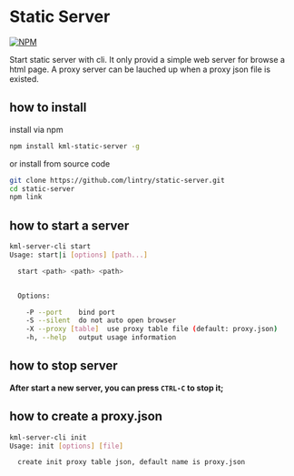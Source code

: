 # Static Server
[![NPM](https://nodei.co/npm/kml-static-server.png)](https://nodei.co/npm/kml-static-server/)

Start static server with cli. It only provid a simple web server for browse a html page. A proxy server can be lauched up when a proxy json file is existed.



## how to install

install via npm

```sh
npm install kml-static-server -g
```

or install from source code

```sh
git clone https://github.com/lintry/static-server.git
cd static-server
npm link
```

## how to start a server

```sh
kml-server-cli start
Usage: start|i [options] [path...]

  start <path> <path> <path>


  Options:

    -P --port    bind port
    -S --silent  do not auto open browser
    -X --proxy [table]  use proxy table file (default: proxy.json)
    -h, --help   output usage information

```

## how to stop server

**After start a new server, you can press `CTRL-C` to stop it;**



## how to create a proxy.json

```sh
kml-server-cli init
Usage: init [options] [file]

  create init proxy table json, default name is proxy.json
```

